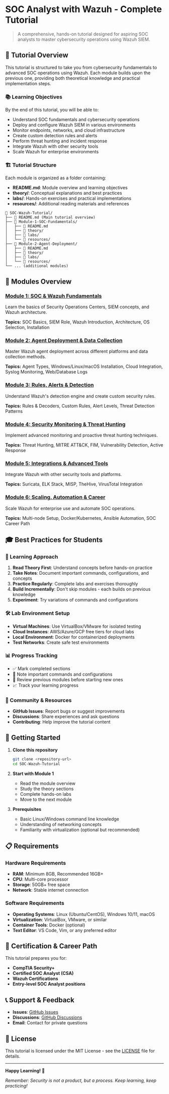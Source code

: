 # SOC Analyst with Wazuh - Complete Tutorial

> A comprehensive, hands-on tutorial designed for aspiring SOC analysts to master cybersecurity operations using Wazuh SIEM.

## 🎯 Tutorial Overview

This tutorial is structured to take you from cybersecurity fundamentals to advanced SOC operations using Wazuh. Each module builds upon the previous one, providing both theoretical knowledge and practical implementation steps.

### 📚 Learning Objectives

By the end of this tutorial, you will be able to:
- Understand SOC fundamentals and cybersecurity operations
- Deploy and configure Wazuh SIEM in various environments
- Monitor endpoints, networks, and cloud infrastructure
- Create custom detection rules and alerts
- Perform threat hunting and incident response
- Integrate Wazuh with other security tools
- Scale Wazuh for enterprise environments

### 🏗️ Tutorial Structure

Each module is organized as a folder containing:
- **README.md**: Module overview and learning objectives
- **theory/**: Conceptual explanations and best practices
- **labs/**: Hands-on exercises and practical implementations
- **resources/**: Additional reading materials and references

```
📁 SOC-Wazuh-Tutorial/
├── 📄 README.md (Main tutorial overview)
├── 📁 Module-1-SOC-Fundamentals/
│   ├── 📄 README.md
│   ├── 📁 theory/
│   ├── 📁 labs/
│   └── 📁 resources/
├── 📁 Module-2-Agent-Deployment/
│   ├── 📄 README.md
│   ├── 📁 theory/
│   ├── 📁 labs/
│   └── 📁 resources/
└── ... (additional modules)
```

## 📖 Modules Overview

### [Module 1: SOC & Wazuh Fundamentals](./Module-1-SOC-Fundamentals/)
Learn the basics of Security Operations Centers, SIEM concepts, and Wazuh architecture.

**Topics:** SOC Basics, SIEM Role, Wazuh Introduction, Architecture, OS Selection, Installation

### [Module 2: Agent Deployment & Data Collection](./Module-2-Agent-Deployment/)
Master Wazuh agent deployment across different platforms and data collection methods.

**Topics:** Agent Types, Windows/Linux/macOS Installation, Cloud Integration, Syslog Monitoring, Web/Database Logs

### [Module 3: Rules, Alerts & Detection](./Module-3-Rules-Alerts/)
Understand Wazuh's detection engine and create custom security rules.

**Topics:** Rules & Decoders, Custom Rules, Alert Levels, Threat Detection Patterns

### [Module 4: Security Monitoring & Threat Hunting](./Module-4-Monitoring-Hunting/)
Implement advanced monitoring and proactive threat hunting techniques.

**Topics:** Threat Hunting, MITRE ATT&CK, FIM, Vulnerability Detection, Active Response

### [Module 5: Integrations & Advanced Tools](./Module-5-Integrations/)
Integrate Wazuh with other security tools and platforms.

**Topics:** Suricata, ELK Stack, MISP, TheHive, VirusTotal Integration

### [Module 6: Scaling, Automation & Career](./Module-6-Scaling-Automation/)
Scale Wazuh for enterprise use and automate SOC operations.

**Topics:** Multi-node Setup, Docker/Kubernetes, Ansible Automation, SOC Career Path

## 🎓 Best Practices for Students

### 📝 Learning Approach
1. **Read Theory First**: Understand concepts before hands-on practice
2. **Take Notes**: Document important commands, configurations, and concepts
3. **Practice Regularly**: Complete labs and exercises thoroughly
4. **Build Incrementally**: Don't skip modules - each builds on previous knowledge
5. **Experiment**: Try variations of commands and configurations

### 🛠️ Lab Environment Setup
- **Virtual Machines**: Use VirtualBox/VMware for isolated testing
- **Cloud Instances**: AWS/Azure/GCP free tiers for cloud labs
- **Local Environment**: Docker for containerized deployments
- **Test Networks**: Create safe test environments

### 📊 Progress Tracking
- ✅ Mark completed sections
- 📝 Note important commands and configurations
- 🔄 Review previous modules before starting new ones
- 📈 Track your learning progress

### 🤝 Community & Resources
- **GitHub Issues**: Report bugs or suggest improvements
- **Discussions**: Share experiences and ask questions
- **Contributing**: Help improve the tutorial content

## 🚀 Getting Started

1. **Clone this repository**
   ```bash
   git clone <repository-url>
   cd SOC-Wazuh-Tutorial
   ```

2. **Start with Module 1**
   - Read the module overview
   - Study the theory sections
   - Complete hands-on labs
   - Move to the next module

3. **Prerequisites**
   - Basic Linux/Windows command line knowledge
   - Understanding of networking concepts
   - Familiarity with virtualization (optional but recommended)

## 📋 Requirements

### Hardware Requirements
- **RAM**: Minimum 8GB, Recommended 16GB+
- **CPU**: Multi-core processor
- **Storage**: 50GB+ free space
- **Network**: Stable internet connection

### Software Requirements
- **Operating Systems**: Linux (Ubuntu/CentOS), Windows 10/11, macOS
- **Virtualization**: VirtualBox, VMware, or similar
- **Container Tools**: Docker (optional)
- **Text Editor**: VS Code, Vim, or any preferred editor

## 🎯 Certification & Career Path

This tutorial prepares you for:
- **CompTIA Security+**
- **Certified SOC Analyst (CSA)**
- **Wazuh Certifications**
- **Entry-level SOC Analyst positions**

## 📞 Support & Feedback

- **Issues**: [GitHub Issues](https://github.com/your-repo/issues)
- **Discussions**: [GitHub Discussions](https://github.com/your-repo/discussions)
- **Email**: Contact for private questions

## 📄 License

This tutorial is licensed under the MIT License - see the [LICENSE](LICENSE) file for details.

---

**Happy Learning! 🚀**

*Remember: Security is not a product, but a process. Keep learning, keep practicing!*